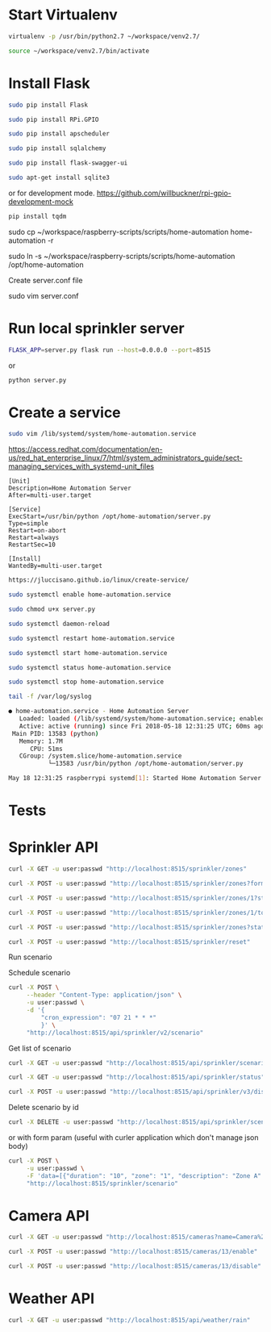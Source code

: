 # Start Virtualenv

```bash
virtualenv -p /usr/bin/python2.7 ~/workspace/venv2.7/
```

```bash
source ~/workspace/venv2.7/bin/activate
```

# Install Flask
```bash
sudo pip install Flask
```
```bash
sudo pip install RPi.GPIO
```

```bash
sudo pip install apscheduler

sudo pip install sqlalchemy

sudo pip install flask-swagger-ui

```

```bash
sudo apt-get install sqlite3
```


or for development mode.
https://github.com/willbuckner/rpi-gpio-development-mock

```bash
pip install tqdm    
```

sudo cp ~/workspace/raspberry-scripts/scripts/home-automation home-automation -r


sudo ln -s ~/workspace/raspberry-scripts/scripts/home-automation /opt/home-automation

Create server.conf file

sudo vim server.conf


# Run local sprinkler server

```bash
FLASK_APP=server.py flask run --host=0.0.0.0 --port=8515
```
or 

```bash
python server.py
```


# Create  a service

```bash
sudo vim /lib/systemd/system/home-automation.service
```
https://access.redhat.com/documentation/en-us/red_hat_enterprise_linux/7/html/system_administrators_guide/sect-managing_services_with_systemd-unit_files

```text
[Unit]
Description=Home Automation Server
After=multi-user.target

[Service]
ExecStart=/usr/bin/python /opt/home-automation/server.py
Type=simple
Restart=on-abort
Restart=always
RestartSec=10

[Install]
WantedBy=multi-user.target
```

```bash
https://jluccisano.github.io/linux/create-service/
```

```bash
sudo systemctl enable home-automation.service
```

```bash
sudo chmod u+x server.py
```

```bash
sudo systemctl daemon-reload
```
```bash
sudo systemctl restart home-automation.service
```

```bash
sudo systemctl start home-automation.service
```

```bash
sudo systemctl status home-automation.service
```

```bash
sudo systemctl stop home-automation.service
```

```bash
tail -f /var/log/syslog
```

```bash
● home-automation.service - Home Automation Server
   Loaded: loaded (/lib/systemd/system/home-automation.service; enabled; vendor preset: enabled)
   Active: active (running) since Fri 2018-05-18 12:31:25 UTC; 60ms ago
 Main PID: 13583 (python)
   Memory: 1.7M
      CPU: 51ms
   CGroup: /system.slice/home-automation.service
           └─13583 /usr/bin/python /opt/home-automation/server.py

May 18 12:31:25 raspberrypi systemd[1]: Started Home Automation Server.
```

# Tests

# Sprinkler API

```bash
curl -X GET -u user:passwd "http://localhost:8515/sprinkler/zones"
```

```bash
curl -X POST -u user:passwd "http://localhost:8515/sprinkler/zones?format=lite"
```

```bash
curl -X POST -u user:passwd "http://localhost:8515/sprinkler/zones/1?state=0"
```

```bash
curl -X POST -u user:passwd "http://localhost:8515/sprinkler/zones/1/toggle"
```


```bash
curl -X POST -u user:passwd "http://localhost:8515/sprinkler/zones?state=0"
```

```bash
curl -X POST -u user:passwd "http://localhost:8515/sprinkler/reset"
```

Run scenario


Schedule scenario

```bash
curl -X POST \
     --header "Content-Type: application/json" \
     -u user:passwd \
     -d '{
         "cron_expression": "07 21 * * *"
         }' \
     "http://localhost:8515/api/sprinkler/v2/scenario"
```

Get list of scenario

```bash
curl -X GET -u user:passwd "http://localhost:8515/api/sprinkler/scenarios"
```

```bash
curl -X GET -u user:passwd "http://localhost:8515/api/sprinkler/status"
```

```bash
curl -X POST -u user:passwd "http://localhost:8515/api/sprinkler/v3/disable"
```

Delete scenario  by id

```bash
curl -X DELETE -u user:passwd "http://localhost:8515/api/sprinkler/scenario/{1}"
```

or with form param (useful with curler application which don't manage json body)

```bash
curl -X POST \
     -u user:passwd \
     -F 'data=[{"duration": "10", "zone": "1", "description": "Zone A" },{"duration": "10", "zone": "2", "description": "Zone B" }]' \
     "http://localhost:8515/sprinkler/scenario"
```

# Camera API

```bash
curl -X GET -u user:passwd "http://localhost:8515/cameras?name=Camera%20Salon"
```

```bash
curl -X POST -u user:passwd "http://localhost:8515/cameras/13/enable"
```

```bash
curl -X POST -u user:passwd "http://localhost:8515/cameras/13/disable"
```

# Weather API

```bash
curl -X GET -u user:passwd "http://localhost:8515/api/weather/rain"
```